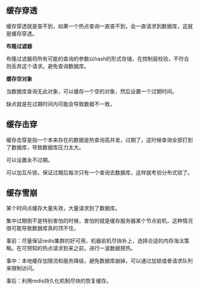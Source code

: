 ##  **缓存穿透**

缓存穿透就是查不到，如果一个热点查询一直查不到，会一直请求到数据库，这就是缓存穿透。

**布隆过滤器**

布隆过滤器将所有可能的查询的参数以hash的形式存储，在控制层校验，不符合则丢弃这个请求。避免查询数据库。

**缓存空对象**

当数据库查询无此对象，可以缓存一个空的对象，然后设置一个过期时间。

缺点就是在过期时间内可能会导致数据不一致。

## 缓存击穿

缓存击穿是指一个本来存在的数据是热查询高并发，过期了，这时候查询全部打到了数据库，导致数据库压力太大。

可以设置永不过期。

可以加互斥锁，保证过期后每次只有一个查询去数据库，这样就考验分布式锁了。

## 缓存雪崩

某个时间点缓存大量失效，大量请求到了数据库。

集中过期倒不是特别害怕的时候，害怕的就是缓存服务器某个节点宕机，这种情况很可能导致数据库真的顶不住。

事前：尽量保证redis集群的好可用，机器宕机尽快补上，选择合适的内存淘汰策略。在可预知的热点请求到来之前，进行一波数据预热。

事中：本地缓存加限流和服务降级，避免数据库崩掉。可以通过加锁或者请求队列来限制访问。

事后：利用redis持久化机制尽快的恢复缓存。

